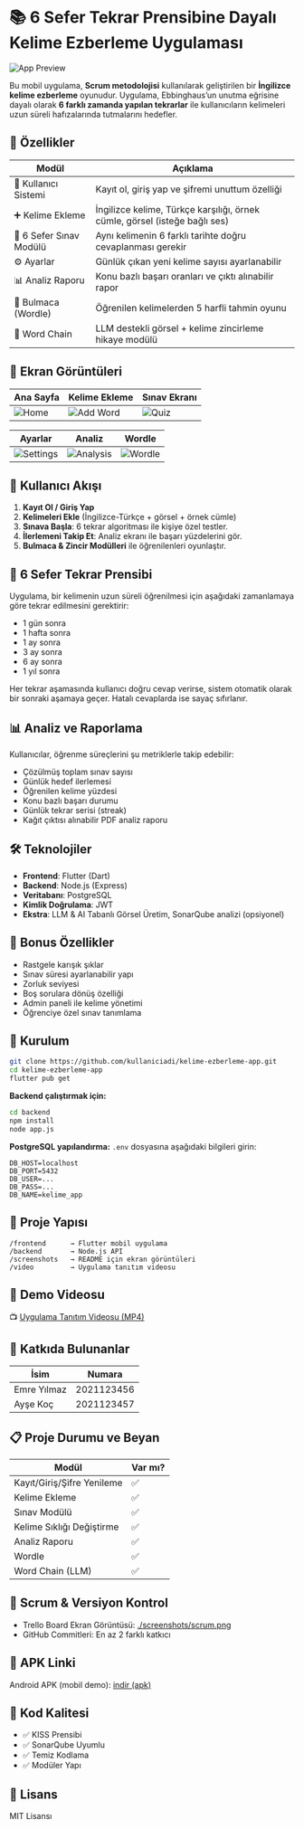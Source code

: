 
# 📚 6 Sefer Tekrar Prensibine Dayalı Kelime Ezberleme Uygulaması

![App Preview](screenshots/home.png)

Bu mobil uygulama, **Scrum metodolojisi** kullanılarak geliştirilen bir **İngilizce kelime ezberleme** oyunudur. Uygulama, Ebbinghaus’un unutma eğrisine dayalı olarak **6 farklı zamanda yapılan tekrarlar** ile kullanıcıların kelimeleri uzun süreli hafızalarında tutmalarını hedefler.

## 🚀 Özellikler

| Modül | Açıklama |
|-------|----------|
| 👤 Kullanıcı Sistemi | Kayıt ol, giriş yap ve şifremi unuttum özelliği |
| ➕ Kelime Ekleme | İngilizce kelime, Türkçe karşılığı, örnek cümle, görsel (isteğe bağlı ses) |
| 🧠 6 Sefer Sınav Modülü | Aynı kelimenin 6 farklı tarihte doğru cevaplanması gerekir |
| ⚙️ Ayarlar | Günlük çıkan yeni kelime sayısı ayarlanabilir |
| 📊 Analiz Raporu | Konu bazlı başarı oranları ve çıktı alınabilir rapor |
| 🧩 Bulmaca (Wordle) | Öğrenilen kelimelerden 5 harfli tahmin oyunu |
| 🔗 Word Chain | LLM destekli görsel + kelime zincirleme hikaye modülü |

## 📸 Ekran Görüntüleri

| Ana Sayfa | Kelime Ekleme | Sınav Ekranı |
|-----------|----------------|---------------|
| ![Home](screenshots/home.png) | ![Add Word](screenshots/add_word.png) | ![Quiz](screenshots/quiz.png) |

| Ayarlar | Analiz | Wordle |
|--------|--------|--------|
| ![Settings](screenshots/settings.png) | ![Analysis](screenshots/analysis.png) | ![Wordle](screenshots/wordle.png) |

## 📱 Kullanıcı Akışı

1. **Kayıt Ol / Giriş Yap**
2. **Kelimeleri Ekle** (İngilizce-Türkçe + görsel + örnek cümle)
3. **Sınava Başla**: 6 tekrar algoritması ile kişiye özel testler.
4. **İlerlemeni Takip Et**: Analiz ekranı ile başarı yüzdelerini gör.
5. **Bulmaca & Zincir Modülleri** ile öğrenilenleri oyunlaştır.

## 🧠 6 Sefer Tekrar Prensibi

Uygulama, bir kelimenin uzun süreli öğrenilmesi için aşağıdaki zamanlamaya göre tekrar edilmesini gerektirir:

- 1 gün sonra
- 1 hafta sonra
- 1 ay sonra
- 3 ay sonra
- 6 ay sonra
- 1 yıl sonra

Her tekrar aşamasında kullanıcı doğru cevap verirse, sistem otomatik olarak bir sonraki aşamaya geçer. Hatalı cevaplarda ise sayaç sıfırlanır.

## 📊 Analiz ve Raporlama

Kullanıcılar, öğrenme süreçlerini şu metriklerle takip edebilir:

- Çözülmüş toplam sınav sayısı
- Günlük hedef ilerlemesi
- Öğrenilen kelime yüzdesi
- Konu bazlı başarı durumu
- Günlük tekrar serisi (streak)
- Kağıt çıktısı alınabilir PDF analiz raporu

## 🛠 Teknolojiler

- **Frontend**: Flutter (Dart)
- **Backend**: Node.js (Express)
- **Veritabanı**: PostgreSQL
- **Kimlik Doğrulama**: JWT
- **Ekstra**: LLM & AI Tabanlı Görsel Üretim, SonarQube analizi (opsiyonel)

## 🧩 Bonus Özellikler

- Rastgele karışık şıklar
- Sınav süresi ayarlanabilir yapı
- Zorluk seviyesi
- Boş sorulara dönüş özelliği
- Admin paneli ile kelime yönetimi
- Öğrenciye özel sınav tanımlama

## 🧪 Kurulum

```bash
git clone https://github.com/kullaniciadi/kelime-ezberleme-app.git
cd kelime-ezberleme-app
flutter pub get
```

**Backend çalıştırmak için:**

```bash
cd backend
npm install
node app.js
```

**PostgreSQL yapılandırma:** `.env` dosyasına aşağıdaki bilgileri girin:

```
DB_HOST=localhost
DB_PORT=5432
DB_USER=...
DB_PASS=...
DB_NAME=kelime_app
```

## 📁 Proje Yapısı

```
/frontend      → Flutter mobil uygulama
/backend       → Node.js API
/screenshots   → README için ekran görüntüleri
/video         → Uygulama tanıtım videosu
```

## 🎥 Demo Videosu

📺 [Uygulama Tanıtım Videosu (MP4)](./video/uygulama_demo.mp4)

## 📌 Katkıda Bulunanlar

| İsim | Numara |
|------|--------|
| Emre Yılmaz | 2021123456 |
| Ayşe Koç | 2021123457 |

## 📋 Proje Durumu ve Beyan

| Modül | Var mı? |
|-------|---------|
| Kayıt/Giriş/Şifre Yenileme | ✅ |
| Kelime Ekleme | ✅ |
| Sınav Modülü | ✅ |
| Kelime Sıklığı Değiştirme | ✅ |
| Analiz Raporu | ✅ |
| Wordle | ✅ |
| Word Chain (LLM) | ✅ |

## 📅 Scrum & Versiyon Kontrol

- Trello Board Ekran Görüntüsü: [./screenshots/scrum.png](./screenshots/scrum.png)
- GitHub Commitleri: En az 2 farklı katkıcı

## 🏁 APK Linki

Android APK (mobil demo): [indir (apk)](./build/app-release.apk)

## 🧹 Kod Kalitesi

- ✅ KISS Prensibi
- ✅ SonarQube Uyumlu
- ✅ Temiz Kodlama
- ✅ Modüler Yapı

## 📄 Lisans

MIT Lisansı

